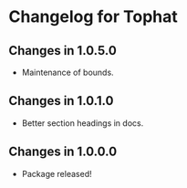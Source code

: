 # Changelog for Tophat

## Changes in 1.0.5.0

- Maintenance of bounds.

## Changes in 1.0.1.0

- Better section headings in docs.

## Changes in 1.0.0.0

- Package released!
